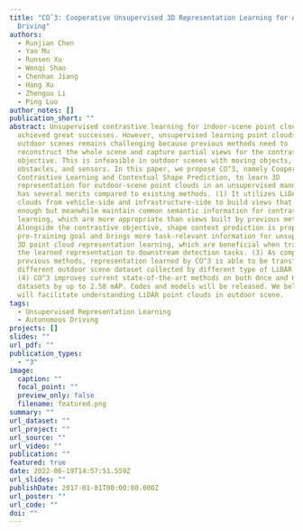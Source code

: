 ```yaml
---
title: "COˆ3: Cooperative Unsupervised 3D Representation Learning for Autonomous
  Driving"
authors:
  - Runjian Chen
  - Yao Mu
  - Runsen Xu
  - Wenqi Shao
  - Chenhan Jiang
  - Hang Xu
  - Zhenguo Li
  - Ping Luo
author_notes: []
publication_short: ""
abstract: Unsupervised contrastive learning for indoor-scene point clouds has
  achieved great successes. However, unsupervised learning point clouds in
  outdoor scenes remains challenging because previous methods need to
  reconstruct the whole scene and capture partial views for the contrastive
  objective. This is infeasible in outdoor scenes with moving objects,
  obstacles, and sensors. In this paper, we propose CO^3, namely Cooperative
  Contrastive Learning and Contextual Shape Prediction, to learn 3D
  representation for outdoor-scene point clouds in an unsupervised manner. CO^3
  has several merits compared to existing methods. (1) It utilizes LiDAR point
  clouds from vehicle-side and infrastructure-side to build views that differ
  enough but meanwhile maintain common semantic information for contrastive
  learning, which are more appropriate than views built by previous methods. (2)
  Alongside the contrastive objective, shape context prediction is proposed as
  pre-training goal and brings more task-relevant information for unsupervised
  3D point cloud representation learning, which are beneficial when transferring
  the learned representation to downstream detection tasks. (3) As compared to
  previous methods, representation learned by CO^3 is able to be transferred to
  different outdoor scene dataset collected by different type of LiDAR sensors.
  (4) CO^3 improves current state-of-the-art methods on both Once and KITTI
  datasets by up to 2.58 mAP. Codes and models will be released. We believe CO^3
  will facilitate understanding LiDAR point clouds in outdoor scene.
tags:
  - Unsupervised Representation Learning
  - Autonomous Driving
projects: []
slides: ""
url_pdf: ""
publication_types:
  - "3"
image:
  caption: ""
  focal_point: ""
  preview_only: false
  filename: featured.png
summary: ""
url_dataset: ""
url_project: ""
url_source: ""
url_video: ""
publication: ""
featured: true
date: 2022-06-19T14:57:51.559Z
url_slides: ""
publishDate: 2017-01-01T00:00:00.000Z
url_poster: ""
url_code: ""
doi: ""
---
```

